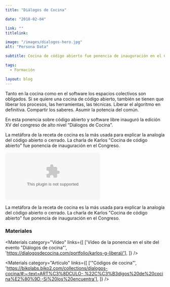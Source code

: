 ```yaml
---
title: "Diálogos de Cocina"

date: "2018-02-04"

link: ""
titlelink:

image: "/images/dialogos-hero.jpg"
alt: "Persona Data"

subtitle: Cocina de código abierto fue ponencia de inauguración en el Congreso Diálogos de Cocina en su 15 Aniversario

tags:
  - Formación

layout: blog
---
```


<script>
  import Link from "$lib/components/Link/link.svelte";
  import ArrowLink from "$lib/icons/ArrowLink.svelte";
  import Image from "$lib/image/Image.svelte";
  import ImageRow from "$lib/layout/ImageRow/ImageRow.svelte";
  import Embed from "$lib/components/Embed/Embed.svelte";
  import Materials from "$lib/components/Materials/Materials.svelte";
  import Video from "$lib/components/Video/Video.svelte";
</script>

Tanto en la cocina como en el software los espacios colectivos son obligados. Si se quiere una cocina de código abierto, también se tienen que liberar los procesos, las herramientas, las técnicas. Liberar el algoritmo en definitiva. Compartir los saberes. Asumir la potencia del común.

En esta ponencia sobre código abierto y software libre inauguró la edición XV del congreso de alto nivel “Diálogos de Cocina”.

La metáfora de la receta de cocina es la más usada para explicar la analogía del código abierto o cerrado. La charla de Karlos "Cocina de código abierto" fue ponencia de inauguración en el Congreso.

<Embed type="youtube" src="https://www.youtube.com/embed/3evOjzKulzM" styles="mb-6" />

La metáfora de la receta de cocina es la más usada para explicar la analogía del código abierto o cerrado. La charla de Karlos "Cocina de código abierto" fue ponencia de inauguración en el Congreso.

### Materiales

<Materials category="Vídeo" links={[
['Vídeo de la ponencia en el site del evento "Diálogos de cocina"', 'https://dialogosdecocina.com/portfolio/karlos-g-liberal/'],
]}
/>

<Materials category="Artículo" links={[
['"Códigos de cocina”', 'https://bikolabs.biko2.com/collections/dialogos-cocina/#:~:text=ART%C3%8DCULO-,%22C%C3%B3digos%20de%20cocina%E2%80%9D,-Si%20los%20encuentra'],
]}
/>
